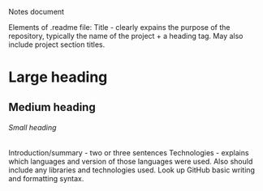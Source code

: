 Notes document














Elements of .readme file: 
Title - clearly expains the purpose of the repository, typically the name of the project + a heading tag. May also include project section titles.
# Large heading
## Medium heading
###### Small heading

Introduction/summary - two or three sentences
Technologies - explains which languages and version of those languages were used. Also should include any libraries and technologies used.
Look up GitHub basic writing and formatting syntax.
